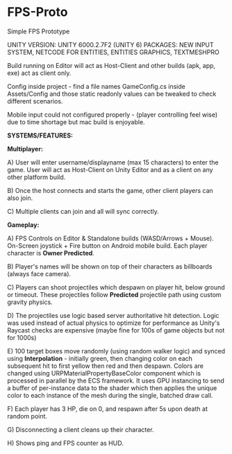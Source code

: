 # FPS-Proto
Simple FPS Prototype

UNITY VERSION: UNITY 6000.2.7F2 (UNITY 6)
PACKAGES: NEW INPUT SYSTEM, NETCODE FOR ENTITIES, ENTITIES GRAPHICS, TEXTMESHPRO

Build running on Editor will act as Host-Client and other builds (apk, app, exe) act as client only.

Config inside project - find a file names GameConfig.cs inside Assets/Config and those static readonly values can be tweaked to check different scenarios.

Mobile input could not configured properly - (player controlling feel wise) due to time shortage but mac build is enjoyable.

**SYSTEMS/FEATURES:**

**Multiplayer:**

A) User will enter username/displayname (max 15 characters) to enter the game. User will act as Host-Client on Unity Editor and as a client on any other platform build.

B) Once the host connects and starts the game, other client players can also join.

C) Multiple clients can join and all will sync correctly.


**Gameplay:**

A) FPS Controls on Editor & Standalone builds (WASD/Arrows + Mouse). On-Screen joystick + Fire button on Android mobile build. Each player character is **Owner Predicted**.

B) Player's names will be shown on top of their characters as billboards (always face camera).

C) Players can shoot projectiles which despawn on player hit, below ground or timeout. These projectiles follow **Predicted** projectile path using custom gravity physics.

D) The projectiles use logic based server authoritative hit detection. Logic was used instead of actual physics to optimize for performance as Unity's Raycast checks are expensive (maybe fine for 100s of game objects but not for 1000s)

E) 100 target boxes move randomly (using random walker logic) and synced using **Interpolation** - initially green, then changing color on each subsequent hit to first yellow then red and then despawn. Colors are changed using URPMaterialPropertyBaseColor component which is processed in parallel by the ECS framework. It uses GPU instancing to send a buffer of per-instance data to the shader which then applies the unique color to each instance of the mesh during the single, batched draw call.

F) Each player has 3 HP, die on 0, and respawn after 5s upon death at random point.

G) Disconnecting a client cleans up their character.

H) Shows ping and FPS counter as HUD.
